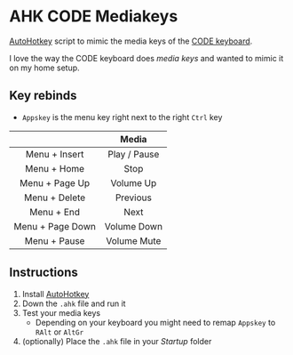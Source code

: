 # AHK CODE Mediakeys
[AutoHotkey](https://autohotkey.com/) script to mimic the media keys of the [CODE keyboard](https://codekeyboards.com/).

I love the way the CODE keyboard does _media keys_ and wanted to mimic it on my home setup.

## Key rebinds
- `Appskey` is the menu key right next to the right `Ctrl` key

|                  |     Media    |
|:----------------:|:------------:|
| Menu + Insert    | Play / Pause |
| Menu + Home      | Stop         |
| Menu + Page Up   | Volume Up    |
| Menu + Delete    | Previous     |
| Menu + End       | Next         |
| Menu + Page Down | Volume Down  |
| Menu + Pause     | Volume Mute  |

## Instructions
1. Install [AutoHotkey](https://autohotkey.com/)
2. Down the `.ahk` file and run it
3. Test your media keys
	- Depending on your keyboard you might need to remap `Appskey` to `RAlt` or `AltGr`
4. (optionally) Place the `.ahk` file in your _Startup_ folder
